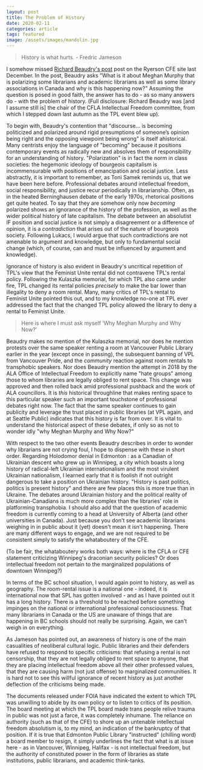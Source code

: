 ```yaml
---
layout: post
title: The Problem of History
date: 2020-02-11
categories: article
tags: featured
image: /assets/images/mandolin.jpg
---
```


>History is what hurts.
\- Fredric Jameson

I somehow missed [Richard Beaudry's post](https://cfe.ryerson.ca/blog/2019/12/intellectual-freedom-debate-why-megan-murphy-and-why-now) post on the Ryerson CFE site last December. In the post, Beaudry asks "What is it about Meghan Murphy that is polarizing some librarians and academic librarians as well as some library associations in Canada and why is this happening now?" Assuming the question is posed in good faith, the answer has to do - as so many answers do - with the problem of history. (Full disclosure: Richard Beaudry was [and I assume still is] the chair of the CFLA Intellectual Freedom committee, from which I stepped down last autumn as the TPL event blew up).

To begin with, Beaudry's contention that "discourse... is becoming
politicized and polarized around rigid presumptions of someone’s opinion being right and the opposing viewpoint being wrong" is itself ahistorical. Many centrists enjoy the language of "becoming" because it positions contemporary events as radically new and absolves them of responsibility for an understanding of history. "Polarization" is in fact the norm in class societies: the hegemonic ideology of bourgeois capitalism is incommensurable with positions of emancipation and social justice. Less abstractly, it is important to remember, as Toni Samek reminds us, that we have been here before. Professional debates around intellectual freedom, social responsibility, and justice recur periodically in librarianship. Often, as in the heated Berninghausen debate of the early 1970s, rhetorical positions get quite heated. To say that they are somehow only now *becoming* polarized shows an ignorance of the history of the profession, as well as the wider political history of late capitalism. The debate between an absolutist IF position and social justice is not simply a disagreement or a difference of opinion, it is a *contradiction* that arises out of the nature of bourgeois society. Following Lukacs, I would argue that such contradictions are not amenable to argument and knowledge, but only to fundamental social change (which, of course, can and must be influenced by argument and knowledge).

Ignorance of history is also evident in Beaudry's uncritical repetition
of TPL's view that the Feminist Unite rental did not contravene
TPL's rental policy. Following the Kulaszka memorial, for which TPL also
came under fire, TPL changed its rental policies *precisely* to make the
bar lower than illegality to deny a room rental. Many, many critics of
TPL's rental to Feminist Unite pointed this out, and to my knowledge
no-one at TPL ever addressed the fact that the changed TPL policy
allowed the library to deny a rental to Feminist Unite. 

>Here is where I must ask myself ‘Why Meghan Murphy and Why Now?’

Beaudry makes no mention of the Kulaszka memorial, nor does he mention
protests over the same speaker renting a room at Vancouver Public
Library earlier in the year (except once in passing), the subsequent
banning of VPL from Vancouver Pride, and the *community* reaction
against room rentals to transphobic speakers. Nor does Beaudry mention the attempt in 2018 by the ALA
Office of Intellectual Freedom to explicitly name "hate groups" among
those to whom libraries are legally obliged to rent space. This change
was approved and then rolled back amid professional pushback and the
work of ALA councillors. It is *this* historical throughline that makes
renting space to this particular speaker such an important touchstone of
professional debates right now. The fact that the same speaker continues
to gain publicity and leverage the trust placed in public libraries (at
VPL again, and at Seattle Public) indicates that this history is far
from over. It is vital to understand the historical aspect of these
debates, if only so as not to wonder idly "why Meghan Murphy and Why
Now?"

With respect to the two other events Beaudry describes in order to
wonder why librarians are not crying foul, I hope to dispense with these
in short order. Regarding Holodomor denial in Edmonton : as a Canadian
of Ukrainian descent who grew up in Winnipeg, a city which boasts a long
history of radical-left Ukrainian internationalism and the most virulent
Ukrainian nationalism, I learned early that it is foolish if not
outright dangerous to take a position on Ukrainian history. "History is
past politics, politics is present history" and there are few places
this is more true than in Ukraine. The debates around Ukrainian history
and the political reality of Ukrainian-Canadians is much more complex
than the libraries' role in platforming transphobia. I should also add
that the question of academic freedom is currently coming to a head at
University of Alberta (and other universities in Canada). Just because you don't see
academic librarians weighing in in public about it (yet) doesn't mean it
isn't happening. There are many different ways to engage, and we are not
required to be consistent simply to satisfy the whataboutery of the
CFE.

(To be fair, the whataboutery works both ways: where is the CFLA or CFE
statement criticizing Winnipeg's draconian security
policies? Or does intellectual freedom not pertain to the marginalized
populations of downtown Winnipeg?)

In terms of the BC school situation, I would again point to history, as
well as geography. The room-rental issue is a national one - indeed, it
is international now that SPL has gotten involved - and as I have
pointed out it has a long history. There is a threshold to be reached
before something impinges on the national or international professional
consciousness. That many librarians in Canada or the US are unaware of
things that are happening in BC schools should not really be surprising.
Again, we can't weigh in on everything.

As Jameson has pointed out, an awareness of history is one of the main
casualities of neoliberal cultural logic. Public libraries and their
defenders have refused to respond to specific criticisms: that refusing
a rental is not censorship, that they are not legally obliged to rent
space to anyone, that they are placing intellectual freedom above all
their other professed values, that they are causing harm (not just
offense) to marginalized communities. It is hard not to see this willful
ignorance of recent history as just another deflection of the criticisms
being made.

The documents released under FOIA have indicated the extent to which TPL
was unwilling to abide by its own policy or to listen to critics of its
position. The board meeting at which the TPL board made trans people relive
trauma in public was not just a farce, it was completely inhumane. The
reliance on authority (such as that of the CFE) to shore up an untenable intellectual freedom
absolutism is, to my mind, an indication of the bankruptcy of that
position. If it is true that Edmonton Public Library "instructed"
(chilling word) a board member to resign, it simply underlines the fact
that what is at issue here - as in Vancouver, Winnipeg, Halifax - is not
intellectual freedom, but the authority of constituted power in the form
of libraries as state institutions, public librarians, and academic
think-tanks. 
